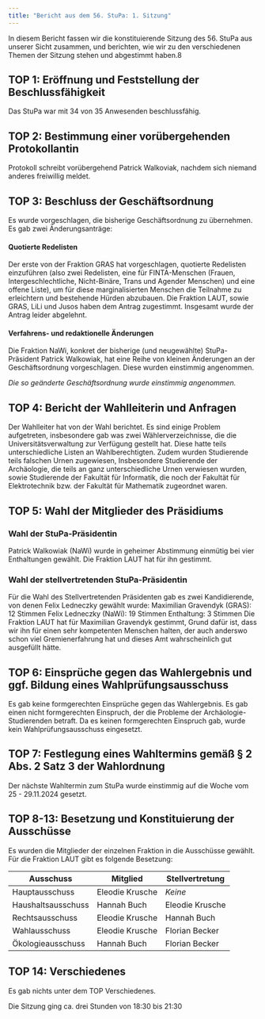 ```yaml
---
title: "Bericht aus dem 56. StuPa: 1. Sitzung"
---
```


In diesem Bericht fassen wir die konstituierende Sitzung des 56. StuPa aus unserer Sicht zusammen, und berichten, wie wir zu den verschiedenen Themen der Sitzung stehen und abgestimmt haben.8


## TOP  1: Eröffnung und Feststellung der Beschlussfähigkeit
Das StuPa war mit 34 von 35 Anwesenden beschlussfähig.

## TOP  2: Bestimmung einer vorübergehenden Protokollantin
Protokoll schreibt vorübergehend Patrick Walkoviak, nachdem sich niemand anderes freiwillig meldet.

## TOP  3: Beschluss der Geschäftsordnung
Es wurde vorgeschlagen, die bisherige Geschäftsordnung zu übernehmen. Es gab zwei Änderungsanträge:
#### Quotierte Redelisten
Der erste von der Fraktion GRAS hat vorgeschlagen, quotierte Redelisten einzuführen (also zwei Redelisten, eine für FINTA-Menschen (Frauen, Intergeschlechtliche, Nicht-Binäre, Trans und Agender Menschen) und eine offene Liste), um für diese marginalisierten Menschen die Teilnahme zu erleichtern und bestehende Hürden abzubauen. 
Die Fraktion LAUT, sowie GRAS, LiLi und Jusos haben dem Antrag zugestimmt. Insgesamt wurde der Antrag leider abgelehnt.
#### Verfahrens- und redaktionelle Änderungen
Die Fraktion NaWi, konkret der bisherige (und neugewählte) StuPa-Präsident Patrick Walkowiak, hat eine Reihe von kleinen Änderungen an der Geschäftsordnung vorgeschlagen. Diese wurden einstimmig angenommen.

*Die so geänderte Geschäftsordnung wurde einstimmig angenommen.*

## TOP  4: Bericht der Wahlleiterin und Anfragen
Der Wahlleiter hat von der Wahl berichtet. Es sind einige Problem aufgetreten, insbesondere gab was zwei Wählerverzeichnisse, die die Universitätsverwaltung zur Verfügung gestellt hat. Diese hatte teils unterschiedliche Listen an Wahlberechtigten.
Zudem wurden Studierende teils falschen Urnen zugewiesen, Insbesondere Studierende der Archäologie, die teils an ganz unterschiedliche Urnen verwiesen wurden, sowie Studierende der Fakultät für Informatik, die noch der Fakultät für Elektrotechnik bzw. der Fakultät für Mathematik zugeordnet waren.

## TOP  5: Wahl der Mitglieder des Präsidiums
### Wahl der StuPa-Präsidentin
Patrick Walkowiak (NaWi) wurde in geheimer Abstimmung einmütig bei vier Enthaltungen gewählt. 
Die Fraktion LAUT hat für ihn gestimmt.

### Wahl der stellvertretenden StuPa-Präsidentin
Für die Wahl des Stellvertretenden Präsidenten gab es zwei Kandidierende, von denen Felix Ledneczky gewählt wurde:
Maximilian Gravendyk (GRAS): 12 Stimmen
Felix Ledneczky (NaWi): 19 Stimmen
Enthaltung: 3 Stimmen
Die Fraktion LAUT hat für Maximilian Gravendyk gestimmt, Grund dafür ist, dass wir ihn für einen sehr kompetenten Menschen halten, der auch anderswo schon viel Gremienerfahrung hat und dieses Amt wahrscheinlich gut ausgefüllt hätte.

## TOP  6: Einsprüche gegen das Wahlergebnis und ggf. Bildung eines Wahlprüfungsausschuss
Es gab keine formgerechten Einsprüche gegen das Wahlergebnis. Es gab einen nicht formgerechten Einspruch, der die Probleme der Archäologie-Studierenden betraft. Da es keinen formgerechten Einspruch gab, wurde kein Wahlprüfungsausschuss eingesetzt.
## TOP  7: Festlegung eines Wahltermins gemäß § 2 Abs. 2 Satz 3 der Wahlordnung
Der nächste Wahltermin zum StuPa wurde einstimmig auf die Woche vom 25 - 29.11.2024 gesetzt. 


## TOP  8-13: Besetzung und Konstituierung der Ausschüsse
Es wurden die Mitglieder der einzelnen Fraktion in die Ausschüsse gewählt. Für die Fraktion LAUT gibt es folgende Besetzung:

| Ausschuss            | Mitglied | Stellvertretung | 
| -------------------- | -------- | --------------- | 
| Hauptausschuss       | Eleodie Krusche | *Keine* | 
| Haushaltsausschuss   | Hannah Buch  | Eleodie Krusche   | 
| Rechtsausschuss      | Eleodie Krusche    | Hannah Buch | 
| Wahlausschuss        | Eleodie Krusche    | Florian Becker | 
| Ökologieausschuss    | Hannah Buch  |  Florian Becker   | 

## TOP 14: Verschiedenes
Es gab nichts unter dem TOP Verschiedenes.

Die Sitzung ging ca. drei Stunden von 18:30 bis 21:30